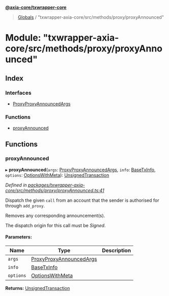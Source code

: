 **[@axia-core/txwrapper-core](../README.md)**

> [Globals](../globals.md) / "txwrapper-axia-core/src/methods/proxy/proxyAnnounced"

# Module: "txwrapper-axia-core/src/methods/proxy/proxyAnnounced"

## Index

### Interfaces

* [ProxyProxyAnnouncedArgs](../interfaces/_txwrapper_axia-core_src_methods_proxy_proxyannounced_.proxyproxyannouncedargs.md)

### Functions

* [proxyAnnounced](_txwrapper_axia-core_src_methods_proxy_proxyannounced_.md#proxyannounced)

## Functions

### proxyAnnounced

▸ **proxyAnnounced**(`args`: [ProxyProxyAnnouncedArgs](../interfaces/_txwrapper_axia-core_src_methods_proxy_proxyannounced_.proxyproxyannouncedargs.md), `info`: [BaseTxInfo](../interfaces/_txwrapper_core_src_types_method_.basetxinfo.md), `options`: [OptionsWithMeta](../interfaces/_txwrapper_core_src_types_method_.optionswithmeta.md)): [UnsignedTransaction](../interfaces/_txwrapper_core_src_types_method_.unsignedtransaction.md)

*Defined in [packages/txwrapper-axia-core/src/methods/proxy/proxyAnnounced.ts:41](https://github.com/axia-core/txwrapper-core/blob/731a943/packages/txwrapper-axia-core/src/methods/proxy/proxyAnnounced.ts#L41)*

Dispatch the given `call` from an account that the sender is authorised for through
`add_proxy`.

Removes any corresponding announcement(s).

The dispatch origin for this call must be _Signed_.

#### Parameters:

Name | Type | Description |
------ | ------ | ------ |
`args` | [ProxyProxyAnnouncedArgs](../interfaces/_txwrapper_axia-core_src_methods_proxy_proxyannounced_.proxyproxyannouncedargs.md) |  |
`info` | [BaseTxInfo](../interfaces/_txwrapper_core_src_types_method_.basetxinfo.md) |  |
`options` | [OptionsWithMeta](../interfaces/_txwrapper_core_src_types_method_.optionswithmeta.md) |   |

**Returns:** [UnsignedTransaction](../interfaces/_txwrapper_core_src_types_method_.unsignedtransaction.md)
